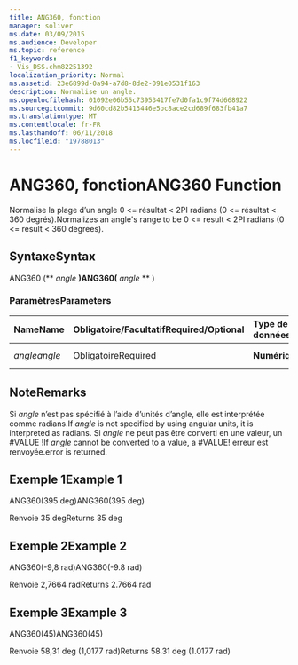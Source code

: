 ```yaml
---
title: ANG360, fonction
manager: soliver
ms.date: 03/09/2015
ms.audience: Developer
ms.topic: reference
f1_keywords:
- Vis_DSS.chm82251392
localization_priority: Normal
ms.assetid: 23e6899d-0a94-a7d8-8de2-091e0531f163
description: Normalise un angle.
ms.openlocfilehash: 01092e06b55c73953417fe7d0fa1c9f74d668922
ms.sourcegitcommit: 9d60cd82b5413446e5bc8ace2cd689f683fb41a7
ms.translationtype: MT
ms.contentlocale: fr-FR
ms.lasthandoff: 06/11/2018
ms.locfileid: "19788013"
---
```

# <a name="ang360-function"></a><span data-ttu-id="eba2e-103">ANG360, fonction</span><span class="sxs-lookup"><span data-stu-id="eba2e-103">ANG360 Function</span></span>

<span data-ttu-id="eba2e-104">Normalise la plage d’un angle 0 \<= résultat \< 2PI radians (0 \<= résultat \< 360 degrés).</span><span class="sxs-lookup"><span data-stu-id="eba2e-104">Normalizes an angle's range to be 0 \<= result \< 2PI radians (0 \<= result \< 360 degrees).</span></span>
  
## <a name="syntax"></a><span data-ttu-id="eba2e-105">Syntaxe</span><span class="sxs-lookup"><span data-stu-id="eba2e-105">Syntax</span></span>

<span data-ttu-id="eba2e-106">ANG360 (** *angle* **)</span><span class="sxs-lookup"><span data-stu-id="eba2e-106">ANG360(** *angle* ** )</span></span> 
  
### <a name="parameters"></a><span data-ttu-id="eba2e-107">Paramètres</span><span class="sxs-lookup"><span data-stu-id="eba2e-107">Parameters</span></span>

|<span data-ttu-id="eba2e-108">**Name**</span><span class="sxs-lookup"><span data-stu-id="eba2e-108">**Name**</span></span>|<span data-ttu-id="eba2e-109">**Obligatoire/Facultatif**</span><span class="sxs-lookup"><span data-stu-id="eba2e-109">**Required/Optional**</span></span>|<span data-ttu-id="eba2e-110">**Type de données**</span><span class="sxs-lookup"><span data-stu-id="eba2e-110">**Data Type**</span></span>|<span data-ttu-id="eba2e-111">**Description**</span><span class="sxs-lookup"><span data-stu-id="eba2e-111">**Description**</span></span>|
|:-----|:-----|:-----|:-----|
| <span data-ttu-id="eba2e-112">_angle_</span><span class="sxs-lookup"><span data-stu-id="eba2e-112">_angle_</span></span> <br/> |<span data-ttu-id="eba2e-113">Obligatoire</span><span class="sxs-lookup"><span data-stu-id="eba2e-113">Required</span></span>  <br/> |<span data-ttu-id="eba2e-114">**Numérique**</span><span class="sxs-lookup"><span data-stu-id="eba2e-114">**Numeric**</span></span> <br/> |<span data-ttu-id="eba2e-115">Angle à normaliser.</span><span class="sxs-lookup"><span data-stu-id="eba2e-115">The angle to be normalized.</span></span>  <br/> |
   
## <a name="remarks"></a><span data-ttu-id="eba2e-116">Note</span><span class="sxs-lookup"><span data-stu-id="eba2e-116">Remarks</span></span>

<span data-ttu-id="eba2e-117">Si *angle* n’est pas spécifié à l’aide d’unités d’angle, elle est interprétée comme radians.</span><span class="sxs-lookup"><span data-stu-id="eba2e-117">If  *angle*  is not specified by using angular units, it is interpreted as radians.</span></span> <span data-ttu-id="eba2e-118">Si *angle* ne peut pas être converti en une valeur, un #VALUE !</span><span class="sxs-lookup"><span data-stu-id="eba2e-118">If  *angle*  cannot be converted to a value, a #VALUE!</span></span> <span data-ttu-id="eba2e-119">erreur est renvoyée.</span><span class="sxs-lookup"><span data-stu-id="eba2e-119">error is returned.</span></span> 
  
## <a name="example-1"></a><span data-ttu-id="eba2e-120">Exemple 1</span><span class="sxs-lookup"><span data-stu-id="eba2e-120">Example 1</span></span>

<span data-ttu-id="eba2e-121">ANG360(395 deg)</span><span class="sxs-lookup"><span data-stu-id="eba2e-121">ANG360(395 deg)</span></span>
  
<span data-ttu-id="eba2e-122">Renvoie 35 deg</span><span class="sxs-lookup"><span data-stu-id="eba2e-122">Returns 35 deg</span></span>
  
## <a name="example-2"></a><span data-ttu-id="eba2e-123">Exemple 2</span><span class="sxs-lookup"><span data-stu-id="eba2e-123">Example 2</span></span>

<span data-ttu-id="eba2e-124">ANG360(-9,8 rad)</span><span class="sxs-lookup"><span data-stu-id="eba2e-124">ANG360(-9.8 rad)</span></span>
  
<span data-ttu-id="eba2e-125">Renvoie 2,7664 rad</span><span class="sxs-lookup"><span data-stu-id="eba2e-125">Returns 2.7664 rad</span></span>
  
## <a name="example-3"></a><span data-ttu-id="eba2e-126">Exemple 3</span><span class="sxs-lookup"><span data-stu-id="eba2e-126">Example 3</span></span>

<span data-ttu-id="eba2e-127">ANG360(45)</span><span class="sxs-lookup"><span data-stu-id="eba2e-127">ANG360(45)</span></span>
  
<span data-ttu-id="eba2e-128">Renvoie 58,31 deg (1,0177 rad)</span><span class="sxs-lookup"><span data-stu-id="eba2e-128">Returns 58.31 deg (1.0177 rad)</span></span>
  

